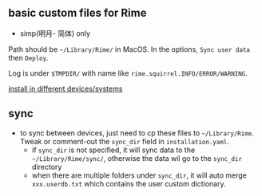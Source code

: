 ## basic custom files for Rime
* simp(明月- 简体) only

Path should be `~/Library/Rime/` in MacOS.
In the options, `Sync user data` then `Deploy`.

Log is under `$TMPDIR/` with name like `rime.squirrel.INFO/ERROR/WARNING`.

[install in different devices/systems](https://blog.csdn.net/weixin_34238642/article/details/94523592)

## sync
* to sync between devices, just need to cp these files to `~/Library/Rime`. Tweak or comment-out the `sync_dir` field in `installation.yaml`.
  * if `sync_dir` is not specified, it will sync data to the `~/Library/Rime/sync/`,  otherwise the data wil go to the `sync_dir` directory
  * when there are multiple folders under `sync_dir`, it will auto merge `xxx.userdb.txt` which contains the user custom dictionary.
